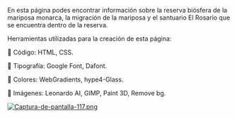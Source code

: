 En esta página podes encontrar información sobre la reserva biósfera de la mariposa monarca, la migración de la mariposa y el santuario El Rosario que se encuentra dentro de la reserva.

Herramientas utilizadas para la creación de esta página:

🦋 Código: HTML, CSS.

🦋 Tipografía: Google Font, Dafont.

🦋 Colores: WebGradients, hype4-Glass.

🦋 Imágenes: Leonardo AI, GIMP, Paint 3D, Remove bg.

[![Captura-de-pantalla-117.png](https://i.postimg.cc/cHfbS0zg/Captura-de-pantalla-117.png)](https://postimg.cc/njckKbpp)
